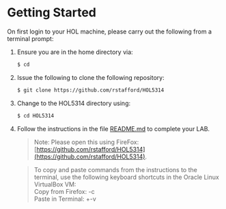 # Getting Started

On first login to your HOL machine, please carry out the following from a terminal prompt:

1. Ensure you are in the home directory via:

   ```bash
   $ cd
   ```

2. Issue the following to clone the following repository:

   ```bash
   $ git clone https://github.com/rstafford/HOL5314  
   ```          
   
3. Change to the HOL5314 directory using:

   ```bash
   $ cd HOL5314
   ```          
   
4. Follow the instructions in the file [README.md](README.md) to complete your LAB.   

   > Note: Please open this using FireFox: [https://github.com/rstafford/HOL5314](https://github.com/rstafford/HOL5314).
   
   > To copy and paste commands from the instructions to the terminal, use the following keyboard shortcuts in the Oracle Linux VirtualBox VM:  
   > Copy from Firefox: <Ctrl>-c  
   > Paste in Terminal: <Shift>+<Ctrl>-v
                                                                                          